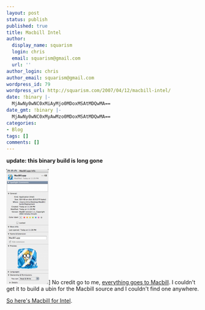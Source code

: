 ```yaml
---
layout: post
status: publish
published: true
title: Macbill Intel
author:
  display_name: squarism
  login: chris
  email: squarism@gmail.com
  url: ''
author_login: chris
author_email: squarism@gmail.com
wordpress_id: 79
wordpress_url: http://squarism.com/2007/04/12/macbill-intel/
date: !binary |-
  MjAwNy0wNC0xMiAyMjo0MDoxMSAtMDQwMA==
date_gmt: !binary |-
  MjAwNy0wNC0xMyAwMzo0MDoxMSAtMDQwMA==
categories:
- Blog
tags: []
comments: []
---
```

**update: this binary build is long gone**

![macbill intel](/uploads/2007/04/macbill_intel-110x300.png "macbill intel")]
No credit go to me, [everything goes to Macbill](http://www.geocities.co.jp/SiliconValley-PaloAlto/8861/mac/).  I couldn't get it to build a ubin for the Macbill source and I couldn't find one anywhere.

[So here's Macbill for Intel](/files/MacBill_intel.zip).